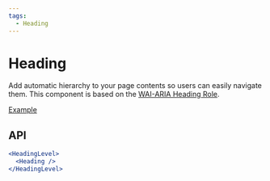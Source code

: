 ```yaml
---
tags:
  - Heading
---
```


# Heading

<div data-description>

Add automatic hierarchy to your page contents so users can easily navigate them. This component is based on the <a href="https://w3c.github.io/aria/#heading">WAI-ARIA Heading Role</a>.

</div>

<div data-tags></div>

<a href="../examples/heading/index.react.tsx" data-playground>Example</a>

## API

```jsx
<HeadingLevel>
  <Heading />
</HeadingLevel>
```
